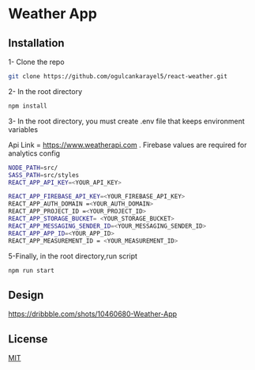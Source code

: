 # Weather App

## Installation

1- Clone the repo

```bash
git clone https://github.com/ogulcankarayel5/react-weather.git
```

2- In the root directory

```bash
npm install
```

3- In the root directory, you must create .env file that keeps environment variables

Api Link = https://www.weatherapi.com .
Firebase values are required for analytics config


```bash
NODE_PATH=src/
SASS_PATH=src/styles
REACT_APP_API_KEY=<YOUR_API_KEY>

REACT_APP_FIREBASE_API_KEY=<YOUR_FIREBASE_API_KEY>
REACT_APP_AUTH_DOMAIN =<YOUR_AUTH_DOMAIN>
REACT_APP_PROJECT_ID =<YOUR_PROJECT_ID>
REACT_APP_STORAGE_BUCKET= <YOUR_STORAGE_BUCKET>
REACT_APP_MESSAGING_SENDER_ID=<YOUR_MESSAGING_SENDER_ID>
REACT_APP_APP_ID=<YOUR_APP_ID>
REACT_APP_MEASUREMENT_ID = <YOUR_MEASUREMENT_ID>
```

5-Finally, in the root directory,run script
```bash
npm run start
```
## Design

https://dribbble.com/shots/10460680-Weather-App

## License
[MIT](https://choosealicense.com/licenses/mit/)
